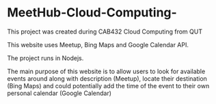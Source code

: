# MeetHub-Cloud-Computing-
This project was created during CAB432 Cloud Computing from QUT

This website uses Meetup, Bing Maps and Google Calendar API. 

The project runs in Nodejs.

The main purpose of this website is to allow users to look for available events around along with description (Meetup), locate their destination (Bing Maps) and could potentially add the time of the event to their own personal calendar (Google Calendar)
